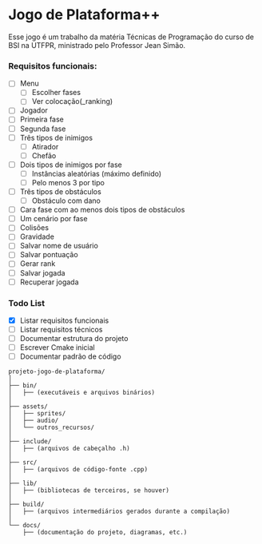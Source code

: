 # Jogo de Plataforma++
Esse jogo é um trabalho da matéria Técnicas de Programação do curso de BSI na UTFPR, ministrado pelo Professor Jean Simão.

### Requisitos funcionais:
- [ ] Menu
	- [ ] Escolher fases
	- [ ] Ver colocação(_ranking)
- [ ] Jogador
- [ ] Primeira fase
- [ ] Segunda fase
- [ ] Três tipos de inimigos
	- [ ] Atirador
	- [ ] Chefão
- [ ] Dois tipos de inimigos por fase
	- [ ] Instâncias aleatórias (máximo definido)
	- [ ] Pelo menos 3 por tipo
- [ ] Três tipos de obstáculos
	- [ ] Obstáculo com dano
- [ ] Cara fase com ao menos dois tipos de obstáculos
- [ ] Um cenário por fase
- [ ] Colisões 
- [ ] Gravidade
- [ ] Salvar nome de usuário
- [ ] Salvar pontuação
- [ ] Gerar rank
- [ ] Salvar jogada
- [ ] Recuperar jogada

### Todo List
- [x] Listar requisitos funcionais
- [ ] Listar requisitos técnicos
- [ ] Documentar estrutura do projeto
- [ ] Escrever Cmake inicial
- [ ] Documentar padrão de código

```
projeto-jogo-de-plataforma/
│
├── bin/
│   ├── (executáveis e arquivos binários)
│
├── assets/
│   ├── sprites/
│   ├── audio/
│   └── outros_recursos/
│
├── include/
│   ├── (arquivos de cabeçalho .h)
│
├── src/
│   ├── (arquivos de código-fonte .cpp)
│
├── lib/
│   ├── (bibliotecas de terceiros, se houver)
│
├── build/
│   ├── (arquivos intermediários gerados durante a compilação)
│
└── docs/
    ├── (documentação do projeto, diagramas, etc.)
```
